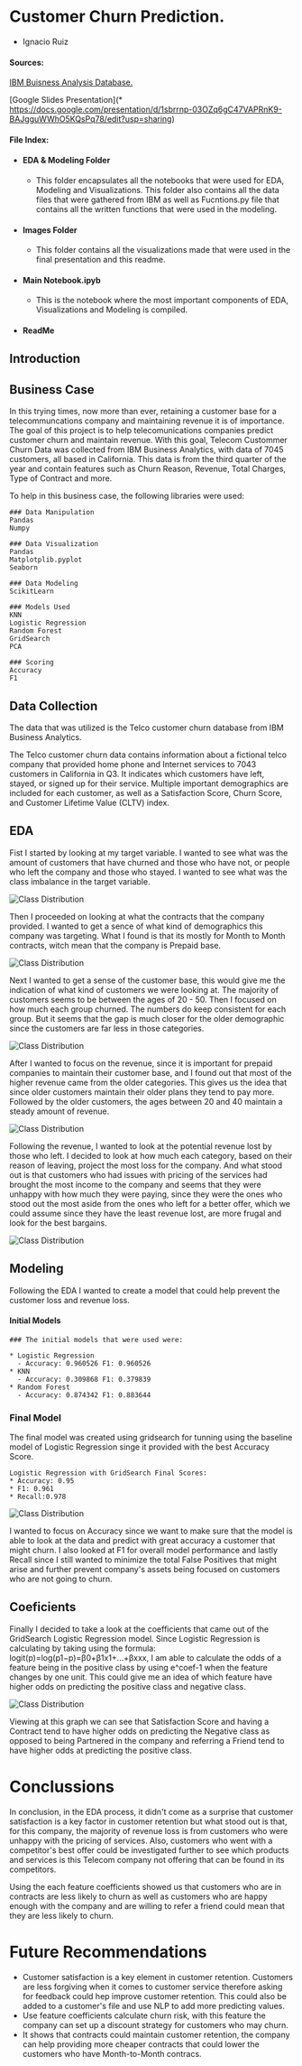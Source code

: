 # Customer Churn Prediction.

- Ignacio Ruiz


#### Sources:
[IBM Buisness Analysis Database.](https://community.ibm.com/community/user/businessanalytics/blogs/steven-macko/2019/07/11/telco-customer-churn-1113)

[Google Slides Presentation](* https://docs.google.com/presentation/d/1sbrrnp-03OZq6gC47VAPRnK9-BAJgguWWhO5KQsPq78/edit?usp=sharing)

#### File Index:
* #### EDA & Modeling Folder
  - This folder encapsulates all the notebooks that were used for EDA, Modeling and Visualizations. This folder also contains all the data files that were gathered from IBM as well as Fucntions.py file that contains all the written functions that were used in the modeling.
* #### Images Folder
  - This folder contains all the visualizations made that were used in the final presentation and this readme.
* #### Main Notebook.ipyb
  - This is the notebook where the most important components of EDA, Visualizations and Modeling is compiled.
* #### ReadMe


## Introduction

## Business Case

In this trying times, now more than ever, retaining a customer base for a telecommuncations company and maintaining revenue it is of importance. The goal of this project is to help telecomunications companies predict customer churn and maintain revenue. 
With this goal, Telecom Custommer Churn Data was collected from IBM Business Analytics, with data of 7045 customers, all based in California. This data is from the third quarter of the year and contain features such as Churn Reason, Revenue, Total Charges, Type of Contract and more. 

To help in this business case, the following libraries were used:

```
### Data Manipulation
Pandas
Numpy

### Data Visualization
Pandas
Matplotplib.pyplot
Seaborn

### Data Modeling
ScikitLearn

### Models Used
KNN
Logistic Regression
Random Forest
GridSearch
PCA

### Scoring
Accuracy 
F1
```



## Data Collection

The data that was utilized is the Telco customer churn database from IBM Business Analytics. 

The Telco customer churn data contains information about a fictional telco company that provided home phone and Internet services to 7043 customers in California in Q3. It indicates which customers have left, stayed, or signed up for their service. Multiple important demographics are included for each customer, as well as a Satisfaction Score, Churn Score, and Customer Lifetime Value (CLTV) index.

## EDA
Fist I started by looking at my target variable. I wanted to see what was the amount of customers that have churned and those who have not, or people who left the company and those who stayed. I wanted to see what was the class imbalance in the target variable. 

<img src="Images/Target.png" alt="Class Distribution">

Then I proceeded on looking at what the contracts that the company provided. I wanted to get a sence of what kind of demographics this company was targeting. What I found is that its mostly for Month to Month contracts, witch mean that the company is Prepaid base. 

<img src="Images/contract.png" alt="Class Distribution">

Next I wanted to get a sense of the customer base, this would give me the indication of what kind of customers we were looking at. The majority of customers seems to be between the ages of 20 - 50. Then I focused on how much each group churned. The numbers do keep consistent for each group. But it seems that the gap is much closer for the older demographic since the customers are far less in those categories.

<img src="Images/churn_age.png" alt="Class Distribution">

After I wanted to focus on the revenue, since it is important for prepaid companies to maintain their customer base, and I found out that most of the higher revenue came from the older categories. This gives us the idea that since older customers maintain their older plans they tend to pay more. Followed by the older customers, the ages between 20 and 40 maintain a steady amount of revenue.

<img src="Images/revenue_age.png" alt="Class Distribution">

Following the revenue, I wanted to look at the potential revenue lost by those who left. I decided to look at how much each category, based on their reason of leaving, project the most loss for the company. And what stood out is that customers who had issues with pricing of the services had brought the most income to the company and seems that they were unhappy with how much they were paying, since they were the ones who stood out the most aside from the ones who left for a better offer, which we could assume since they have the least revenue lost, are more frugal and look for the best bargains.

<img src="Images/Unknown-1.png" alt="Class Distribution">

## Modeling
Following the EDA I wanted to create a model that could help prevent the customer loss and revenue loss. 

#### Initial Models
```
### The initial models that were used were:

* Logistic Regression
  - Accuracy: 0.960526 F1: 0.960526
* KNN
  - Accuracy: 0.309868 F1: 0.379839
* Random Forest
  - Accuracy: 0.874342 F1: 0.883644
```
### Final Model
The final model was created using gridsearch for tunning using the baseline model of Logistic Regression singe it provided with the best Accuracy Score.
```
Logistic Regression with GridSearch Final Scores:
* Accuracy: 0.95
* F1: 0.961
* Recall:0.978
```

<img src="Images/matrix.png" alt="Class Distribution">

I wanted to focus on Accuracy since we want to make sure that the model is able to look at the data and predict with great accuracy a customer that might churn. I also looked at F1 for overall model performance and lastly Recall since I still wanted to minimize the total False Positives that might arise and further prevent company's assets being focused on customers who are not going to churn. 

## Coeficients

Finally I decided to take a look at the coefficients that came out of the GridSearch Logistic Regression model. Since Logistic Regression is calculating by taking using the formula: logit(p)=log(p1−p)=β0+β1x1+...+βxxx, I am able to calculate the odds of a feature being in the positive class by using e^coef-1 when the feature changes by one unit. This could give me an idea of which feature have higher odds on predicting the positive class and negative class.

<img src="Images/Model_coef.png" alt="Class Distribution">

Viewing at this graph we can see that Satisfaction Score and having a Contract tend to have higher odds on predicting the Negative class as opposed to being Partnered in the company and referring a Friend tend to have higher odds at predicting the positive class.

# Conclussions

In conclusion, in the EDA process, it didn't come as a surprise that customer satisfaction is a key factor in customer retention but what stood out is that, for this company, the majority of revenue loss is from customers who were unhappy with the pricing of services. Also, customers who went with a competitor's best offer could be investigated further to see which products and services is this Telecom company not offering that can be found in its competitors.

Using the each feature coefficients showed us that customers who are in contracts are less likely to churn as well as customers who are happy enough with the company and are willing to refer a friend could mean that they are less likely to churn.

# Future Recommendations 
* Customer satisfaction is a key element in customer retention. Customers are less forgiving when it comes to customer service therefore asking for feedback could hep improve customer retention. This could also be added to a customer's file and use NLP to add more predicting values.
* Use feature coefficients calculate churn risk, with this feature the company can set up a discount strategy for customers who may churn.
* It shows that contracts could maintain customer retention, the company can help providing more cheaper contracts that could lower the customers who have Month-to-Month contracs.
